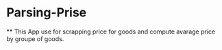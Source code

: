 # Parsing-Prise
** This App use for scrapping price for goods and compute avarage price by groupe of goods.
